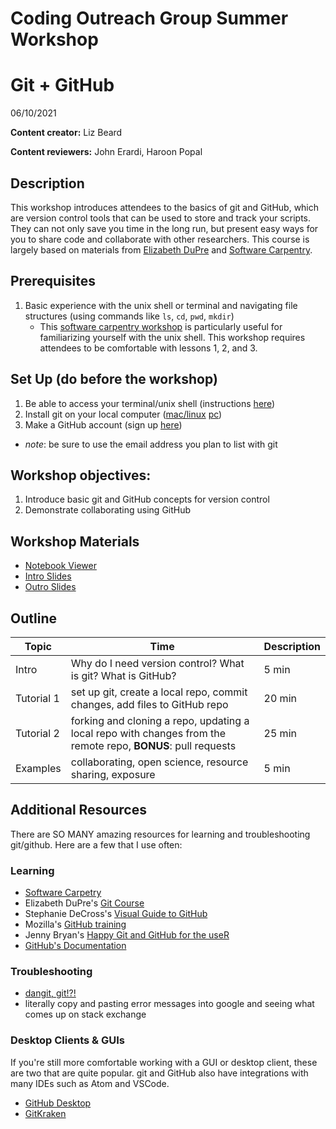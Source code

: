 # Coding Outreach Group Summer Workshop
# Git + GitHub
06/10/2021

__**Content creator:**__ Liz Beard

__**Content reviewers:**__ John Erardi, Haroon Popal



## Description
This workshop introduces attendees to the basics of git and GitHub, which are version control tools that can be used to store and track your scripts. They can not only save you time in the long run, but present easy ways for you to share code and collaborate with other researchers. This course is largely based on materials from [Elizabeth DuPre](https://emdupre.github.io/git-course/) and [Software Carpentry](https://swcarpentry.github.io/git-novice/).

## Prerequisites
1. Basic experience with the unix shell or terminal and navigating file structures (using commands like `ls`, `cd`, `pwd`, `mkdir`)
    - This [software carpentry workshop](https://swcarpentry.github.io/shell-novice/) is particularly useful for familiarizing yourself with the unix shell. This workshop requires attendees to be comfortable with lessons 1, 2, and 3.

## Set Up (do before the workshop)
1. Be able to access your terminal/unix shell (instructions [here](https://swcarpentry.github.io/shell-novice/setup.html))
2. Install git on your local computer ([mac/linux](https://git-scm.com/book/en/v2/Getting-Started-Installing-Git) [pc](https://neurodatasci-course-2020.netlify.app/setup/))
3. Make a GitHub account (sign up [here](https://github.com/))
- *note*: be sure to use the email address you plan to list with git

## Workshop objectives:
1. Introduce basic git and GitHub concepts for version control
2. Demonstrate collaborating using GitHub

## Workshop Materials
- [Notebook Viewer](https://tu-coding-outreach-group.github.io/cog_summer_workshops_2021/git-github/index.html)
- [Intro Slides](https://github.com/TU-Coding-Outreach-Group/cog_summer_workshops_2021/blob/main/git-github/git_github_intro-COG2021.pdf)
- [Outro Slides](https://github.com/TU-Coding-Outreach-Group/cog_summer_workshops_2021/blob/main/git-github/git_github_outro-COG2021.pdf)

## Outline
| Topic | Time | Description |
| --- | --- | --- |
| Intro | Why do I need version control? What is git? What is GitHub? | 5 min |
| Tutorial 1 | set up git, create a local repo, commit changes, add files to GitHub repo | 20 min |
| Tutorial 2 | forking and cloning a repo, updating a local repo with changes from the remote repo, **BONUS**: pull requests | 25 min |
| Examples | collaborating, open science, resource sharing, exposure | 5 min

## Additional Resources
There are SO MANY amazing resources for learning and troubleshooting git/github. Here are a few that I use often:

### Learning
- [Software Carpetry](https://swcarpentry.github.io/git-novice/)
- Elizabeth DuPre's [Git Course](https://emdupre.github.io/git-course/)
- Stephanie DeCross's [Visual Guide to GitHub](https://zenodo.org/record/3369466#.YL4cVDZKh24)
- Mozilla's [GitHub training](https://mozilla.github.io/open-leadership-training-series/articles/get-your-project-online/introducing-github-for-collaborative-work-and-version-control/)
- Jenny Bryan's [Happy Git and GitHub for the useR](https://happygitwithr.com/)
- [GitHub's Documentation](https://docs.github.com/en/github/getting-started-with-github/quickstart/set-up-git)

### Troubleshooting
- [dangit, git!?!](https://dangitgit.com/)
- literally copy and pasting error messages into google and seeing what comes up on stack exchange

### Desktop Clients & GUIs
If you're still more comfortable working with a GUI or desktop client, these are two that are quite popular. git and GitHub also have integrations with many IDEs such as Atom and VSCode. 
- [GitHub Desktop](https://desktop.github.com/)
- [GitKraken](https://www.gitkraken.com/)
